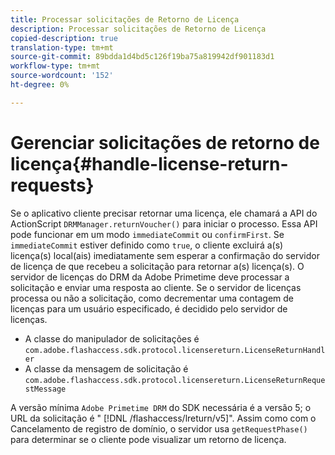 ```yaml
---
title: Processar solicitações de Retorno de Licença
description: Processar solicitações de Retorno de Licença
copied-description: true
translation-type: tm+mt
source-git-commit: 89bdda1d4bd5c126f19ba75a819942df901183d1
workflow-type: tm+mt
source-wordcount: '152'
ht-degree: 0%

---
```



# Gerenciar solicitações de retorno de licença{#handle-license-return-requests}

Se o aplicativo cliente precisar retornar uma licença, ele chamará a API do ActionScript `DRMManager.returnVoucher()` para iniciar o processo. Essa API pode funcionar em um modo `immediateCommit` ou `confirmFirst`. Se `immediateCommit` estiver definido como `true`, o cliente excluirá a(s) licença(s) local(ais) imediatamente sem esperar a confirmação do servidor de licença de que recebeu a solicitação para retornar a(s) licença(s). O servidor de licenças do DRM da Adobe Primetime deve processar a solicitação e enviar uma resposta ao cliente. Se o servidor de licenças processa ou não a solicitação, como decrementar uma contagem de licenças para um usuário especificado, é decidido pelo servidor de licenças.

* A classe do manipulador de solicitações é `com.adobe.flashaccess.sdk.protocol.licensereturn.LicenseReturnHandler`
* A classe da mensagem de solicitação é `com.adobe.flashaccess.sdk.protocol.licensereturn.LicenseReturnRequestMessage`

A versão mínima `Adobe Primetime DRM` do SDK necessária é a versão 5; o URL da solicitação é &quot; [!DNL /flashaccess/lreturn/v5]&quot;. Assim como com o Cancelamento de registro de domínio, o servidor usa `getRequestPhase()` para determinar se o cliente pode visualizar um retorno de licença.
